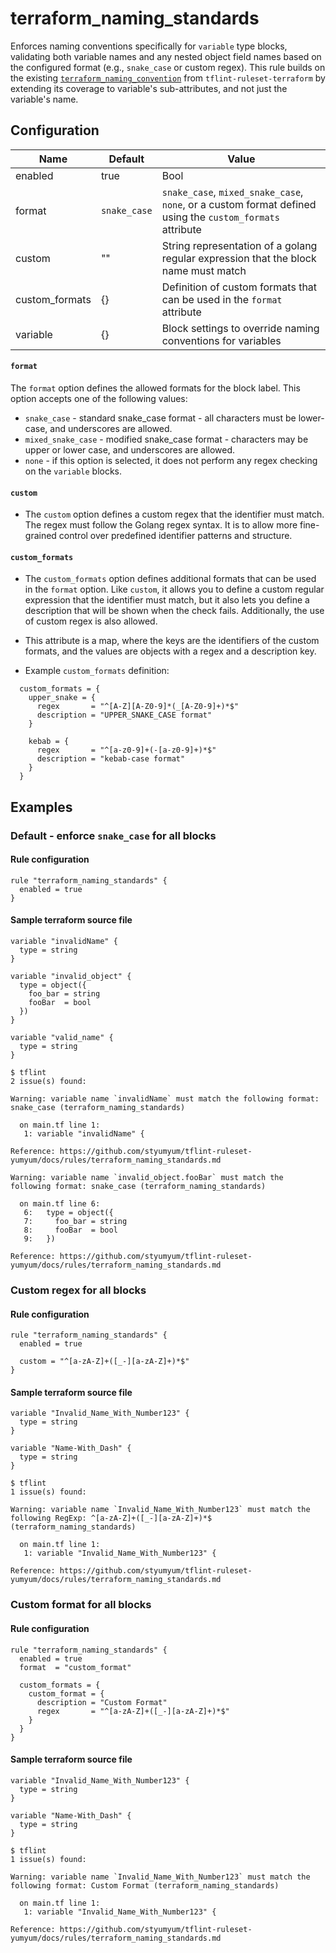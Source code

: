 # terraform_naming_standards

Enforces naming conventions specifically for `variable` type blocks, validating both variable names and any nested object field names based on the configured format (e.g., `snake_case` or custom regex). This rule builds on the existing [`terraform_naming_convention`](https://github.com/terraform-linters/tflint-ruleset-terraform/blob/main/docs/rules/terraform_naming_convention.md) from `tflint-ruleset-terraform` by extending its coverage to variable's sub-attributes, and not just the variable's name.

## Configuration

| Name           | Default      | Value                                                                                                     |
| -------------- | ------------ | --------------------------------------------------------------------------------------------------------- |
| enabled        | true         | Bool                                                                                                      |
| format         | `snake_case` | `snake_case`, `mixed_snake_case`, `none`, or a custom format defined using the `custom_formats` attribute |
| custom         | ""           | String representation of a golang regular expression that the block name must match                       |
| custom_formats | {}           | Definition of custom formats that can be used in the `format` attribute                                   |
| variable       | {}           | Block settings to override naming conventions for variables                                               |

#### `format`

The `format` option defines the allowed formats for the block label. This option accepts one of the following values:

- `snake_case` - standard snake_case format - all characters must be lower-case, and underscores are allowed.
- `mixed_snake_case` - modified snake_case format - characters may be upper or lower case, and underscores are allowed.
- `none` - if this option is selected, it does not perform any regex checking on the `variable` blocks.

#### `custom`

- The `custom` option defines a custom regex that the identifier must match. The regex must follow the Golang regex syntax. It is to allow more fine-grained control over predefined identifier patterns and structure.

#### `custom_formats`

- The `custom_formats` option defines additional formats that can be used in the `format` option. Like `custom`, it allows you to define a custom regular expression that the identifier must match, but it also lets you define a description that will be shown when the check fails. Additionally, the use of custom regex is also allowed.

- This attribute is a map, where the keys are the identifiers of the custom formats, and the values are objects with a regex and a description key.

- Example `custom_formats` definition:

```hcl
  custom_formats = {
    upper_snake = {
      regex       = "^[A-Z][A-Z0-9]*(_[A-Z0-9]+)*$"
      description = "UPPER_SNAKE_CASE format"
    }

    kebab = {
      regex       = "^[a-z0-9]+(-[a-z0-9]+)*$"
      description = "kebab-case format"
    }
  }
```

## Examples

### Default - enforce `snake_case` for all blocks

#### Rule configuration

```hcl
rule "terraform_naming_standards" {
  enabled = true
}
```

#### Sample terraform source file

```hcl
variable "invalidName" {
  type = string
}

variable "invalid_object" {
  type = object({
    foo_bar = string
    fooBar  = bool
  })
}

variable "valid_name" {
  type = string
}
```

```
$ tflint
2 issue(s) found:

Warning: variable name `invalidName` must match the following format: snake_case (terraform_naming_standards)

  on main.tf line 1:
   1: variable "invalidName" {

Reference: https://github.com/styumyum/tflint-ruleset-yumyum/docs/rules/terraform_naming_standards.md

Warning: variable name `invalid_object.fooBar` must match the following format: snake_case (terraform_naming_standards)

  on main.tf line 6:
   6:   type = object({
   7:     foo_bar = string
   8:     fooBar  = bool
   9:   })

Reference: https://github.com/styumyum/tflint-ruleset-yumyum/docs/rules/terraform_naming_standards.md
```

### Custom regex for all blocks

#### Rule configuration

```hcl
rule "terraform_naming_standards" {
  enabled = true

  custom = "^[a-zA-Z]+([_-][a-zA-Z]+)*$"
}
```

#### Sample terraform source file

```hcl
variable "Invalid_Name_With_Number123" {
  type = string
}

variable "Name-With_Dash" {
  type = string
}
```

```
$ tflint
1 issue(s) found:

Warning: variable name `Invalid_Name_With_Number123` must match the following RegExp: ^[a-zA-Z]+([_-][a-zA-Z]+)*$ (terraform_naming_standards)

  on main.tf line 1:
   1: variable "Invalid_Name_With_Number123" {

Reference: https://github.com/styumyum/tflint-ruleset-yumyum/docs/rules/terraform_naming_standards.md
```

### Custom format for all blocks

#### Rule configuration

```hcl
rule "terraform_naming_standards" {
  enabled = true
  format  = "custom_format"

  custom_formats = {
    custom_format = {
      description = "Custom Format"
      regex       = "^[a-zA-Z]+([_-][a-zA-Z]+)*$"
    }
  }
}
```

#### Sample terraform source file

```hcl
variable "Invalid_Name_With_Number123" {
  type = string
}

variable "Name-With_Dash" {
  type = string
}
```

```
$ tflint
1 issue(s) found:

Warning: variable name `Invalid_Name_With_Number123` must match the following format: Custom Format (terraform_naming_standards)

  on main.tf line 1:
   1: variable "Invalid_Name_With_Number123" {

Reference: https://github.com/styumyum/tflint-ruleset-yumyum/docs/rules/terraform_naming_standards.md
```
